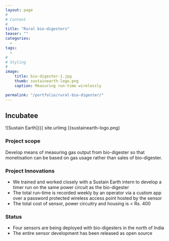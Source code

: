 ```yaml
---
layout: page
#
# Content
#
title: "Rural bio-digesters"
teaser: ""
categories:
  -
tags:
  -
#
# Styling
#
image:
    title: bio-digester-1.jpg
    thumb: sustainearth-logo.png
    caption: Measuring run-time wirelessly

permalink: "/portfolio/rural-bio-digester/"
---
```


## Incubatee
![Sustain Earth]({{ site.urlimg }}sustainearth-logo.png)

### Project scope
Develop means of measuring gas output from bio-digester so that monetisation can be based on gas usage rather than sales of bio-digester.

### Project Innovations
- We trained and worked closely with a Sustain Earth intern to develop a timer run on the same power circuit as the bio-digester
- The total run-time is recorded weekly by an operator via a custom app over a password protected wireless access point hosted by the sensor
- The total cost of sensor, power circuitry and housing is < Rs. 400

### Status
- Four sensors are being deployed with bio-digesters in the north of India
- The entire sensor development has been released as open source
